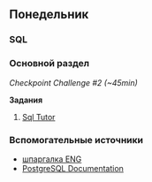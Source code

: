 ## Понедельник

### SQL
### Основной раздел

*Checkpoint Challenge #2 (~45min)*

**Задания**
1. [Sql Tutor](https://spicy-chipmunk-82.localtunnel.me/)


### Вспомогательные источники

- [шпаргалка ENG](https://www.w3schools.com/nodejs/nodejs_mysql_insert.asp)
- [PostgreSQL Documentation](https://www.postgresql.org/docs/)
